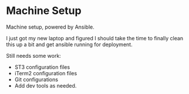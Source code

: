 # Machine Setup

Machine setup, powered by Ansible.

I just got my new laptop and figured I should take the time to finally clean this up a bit and get ansible running for deployment.

Still needs some work:
* ST3 configuration files
* iTerm2 configuration files
* Git configurations
* Add dev tools as needed.